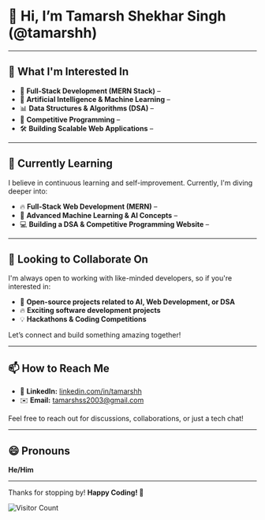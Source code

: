 # 👋 Hi, I’m Tamarsh Shekhar Singh (@tamarshh)  
---  

## 👀 What I'm Interested In  

- 🚀 **Full-Stack Development (MERN Stack)** – 
- 🤖 **Artificial Intelligence & Machine Learning** –  
- 📊 **Data Structures & Algorithms (DSA)** –  
- 🎯 **Competitive Programming** – 
- 🛠 **Building Scalable Web Applications** – 

---  

## 🌱 Currently Learning  

I believe in continuous learning and self-improvement. Currently, I'm diving deeper into:  
- 🔥 **Full-Stack Web Development (MERN)** –   
- 🧠 **Advanced Machine Learning & AI Concepts** – 
- 💻 **Building a DSA & Competitive Programming Website** –   

---  

## 💞️ Looking to Collaborate On  

I'm always open to working with like-minded developers, so if you're interested in:  
- 🤝 **Open-source projects related to AI, Web Development, or DSA**  
- 🔥 **Exciting software development projects**  
- 💡 **Hackathons & Coding Competitions**  

Let’s connect and build something amazing together!  

---  

## 📫 How to Reach Me  


- 💼 **LinkedIn:** [linkedin.com/in/tamarshh](https://www.linkedin.com/in/tamarshh)  
- ✉️ **Email:** tamarshss2003@gmail.com

Feel free to reach out for discussions, collaborations, or just a tech chat!  

---  

## 😄 Pronouns  
**He/Him**  

---  
Thanks for stopping by! **Happy Coding! 🚀**  


![Visitor Count](https://komarev.com/ghpvc/?username=tamarshh&color=blue)


